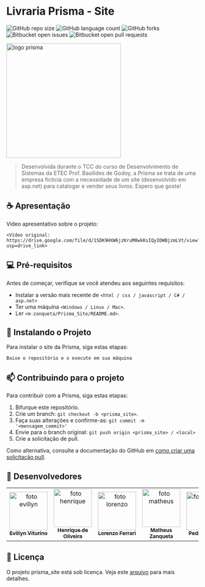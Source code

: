 # Livraria Prisma - Site

![GitHub repo size](https://img.shields.io/github/repo-size/m-zanqueta/Prisma_Site?style=for-the-badge)
![GitHub language count](https://img.shields.io/github/languages/count/m-zanqueta/Prisma_Site?style=for-the-badge)
![GitHub forks](https://img.shields.io/github/forks/m-zanqueta/Prisma_Site?style=for-the-badge)
![Bitbucket open issues](https://img.shields.io/bitbucket/issues/m-zanqueta/Prisma_Site?style=for-the-badge)
![Bitbucket open pull requests](https://img.shields.io/bitbucket/pr-raw/m-zanqueta/Prisma_Site?style=for-the-badge)


<img src="https://github.com/user-attachments/assets/e52d2376-bdd8-43bc-98ac-5799331bcc0e" width="300px;" alt="logo prisma"/><br>


> Desenvolvida durante o TCC do curso de Desenvolvimento de Sistemas da ETEC Prof. Basilides de Godoy, a Prisma se trata de uma empresa ficticia
> com a necessidade de um site (desenvolvido em asp.net) para catalogar e vender seus livros.
> Espero que goste!

## ☕ Apresentação

Vídeo apresentativo sobre o projeto:

```
<Vídeo original: https://drive.google.com/file/d/1SDK9HXW6jzKruM0wkKsIQyIDWBjzmLVt/view?usp=drive_link>
```

## 💻 Pré-requisitos

Antes de começar, verifique se você atendeu aos seguintes requisitos:

- Instalar a versão mais recente de `<html / css / javascript / C# / asp.net>`
- Ter uma máquina `<Windows / Linux / Mac>`.
- Ler `<m-zanqueta/Prisma_Site/README.md>`.

## 🚀 Instalando o Projeto

Para instalar o site da Prisma, siga estas etapas:

```
Baixe o repositório e o execute em sua máquina
```

## 📫 Contribuindo para o projeto

Para contribuir com a Prisma, siga estas etapas:

1. Bifurque este repositório.
2. Crie um branch: `git checkout -b <prisma_site>`.
3. Faça suas alterações e confirme-as: `git commit -m '<mensagem_commit>'`
4. Envie para o branch original: `git push origin <prisma_site> / <local>`
5. Crie a solicitação de pull.

Como alternativa, consulte a documentação do GitHub em [como criar uma solicitação pull](https://help.github.com/en/github/collaborating-with-issues-and-pull-requests/creating-a-pull-request).

## 🤝 Desenvolvedores

<table>
  <tr>
    <td align="center">
      <a href="https://github.com/evyvitu" title=link evillyn">
        <img src="https://avatars.githubusercontent.com/u/164200279" width="100px;" alt="foto evillyn"/><br>
        <sub>
          <b>Evillyn Viturino</b>
        </sub>
      </a>
    </td>
    <td align="center">
      <a href="https://github.com/herqoliveira" title="link henrique">
        <img src="https://avatars.githubusercontent.com/u/137454205" width="100px;" alt="foto henrique"/><br>
        <sub>
          <b>Henrique de Oliveira</b>
        </sub>
      </a>
    </td>
    <td align="center">
      <a href="https://github.com/FerrariAggio" title="link lorenzo">
        <img src="https://avatars.githubusercontent.com/u/143631388" width="100px;" alt="foto lorenzo"/><br>
        <sub>
          <b>Lorenzo Ferrari</b>
        </sub>
      </a>
    </td>
    <td align="center">
      <a href="https://github.com/m-zanqueta" title="link matheus">
        <img src="https://avatars.githubusercontent.com/u/164265012?v=4" width="100px;" alt="foto matheus"/><br>
        <sub>
          <b>Matheus Zanqueta</b>
        </sub>
      </a>
    </td>
      <td align="center">
      <a href="https://github.com/pbielz" title="link pedrok">
        <img src="https://avatars.githubusercontent.com/u/142752191?v=4" width="100px;" alt="foto pedro"/><br>
        <sub>
          <b>Pedro Gabriel</b>
        </sub>
      </a>
    </td>
      <td align="center">
      <a href="https://github.com/victormlaker" title="foto victor">
        <img src="https://avatars.githubusercontent.com/u/137333821?v=4" width="100px;" alt="foto victor"/><br>
        <sub>
          <b>Victor Mlaker</b>
        </sub>
      </a>
    </td>
  </tr>
</table>


## 📝 Licença

O projeto prisma_site está sob licença. Veja este [arquivo](LICENSE.md) para mais detalhes. 

